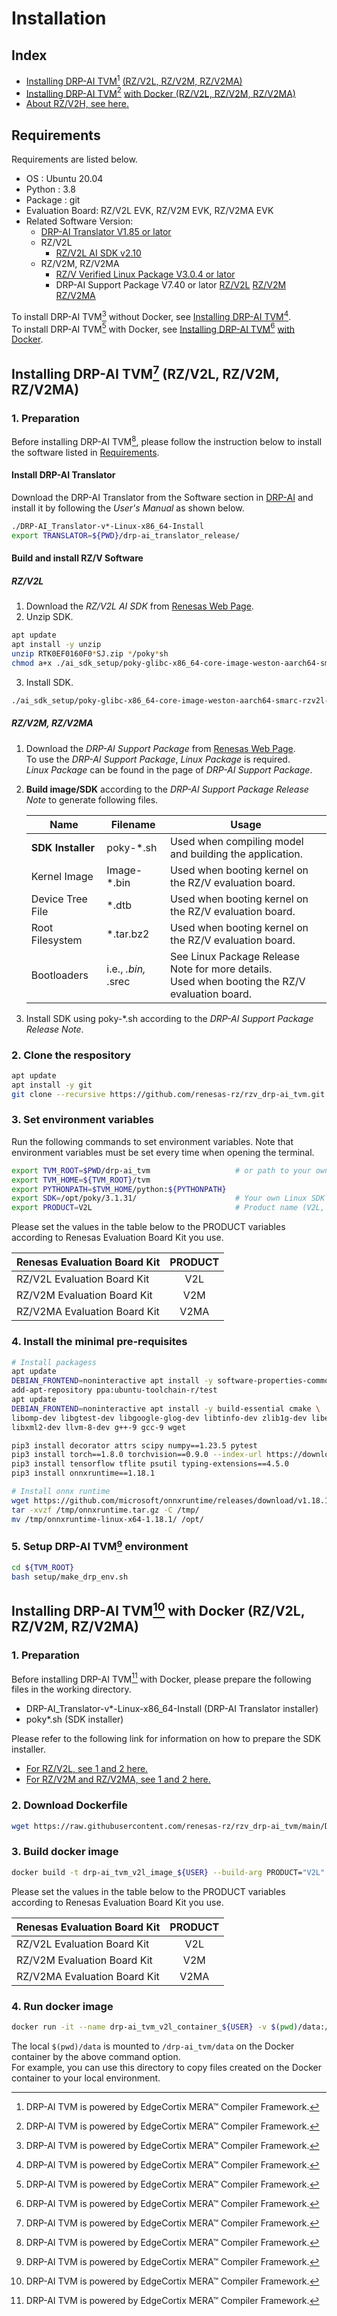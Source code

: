 # Installation
## Index

- [Installing DRP-AI TVM](#installing-drp-ai-tvm1-rzv2l-rzv2m-rzv2ma)[^1] [(RZ/V2L, RZ/V2M, RZ/V2MA)](#installing-drp-ai-tvm1-rzv2l-rzv2m-rzv2ma)
- [Installing DRP-AI TVM](#installing-drp-ai-tvm1-with-docker-rzv2l-rzv2m-rzv2ma)[^1] [with Docker (RZ/V2L, RZ/V2M, RZ/V2MA)](#installing-drp-ai-tvm1-with-docker-rzv2l-rzv2m-rzv2ma)
- [About RZ/V2H, see here.](./SetupV2H.md)

## Requirements

Requirements are listed below.  

- OS : Ubuntu 20.04  
- Python : 3.8  
- Package : git
- Evaluation Board: RZ/V2L EVK, RZ/V2M EVK, RZ/V2MA EVK
- Related Software Version:
  - [DRP-AI Translator V1.85 or lator](https://www.renesas.com/us/en/products/microcontrollers-microprocessors/rz-arm-based-high-end-32-64-bit-mpus/drp-ai-translator)
  - RZ/V2L
    - [RZ/V2L AI SDK v2.10](https://www.renesas.com/software-tool/rzv2l-ai-software-development-kit)
  - RZ/V2M, RZ/V2MA
    - [RZ/V Verified Linux Package V3.0.4 or lator](https://www.renesas.com/us/en/software-tool/rzv-verified-linux-package)
    - DRP-AI Support Package V7.40 or lator [RZ/V2L](https://www.renesas.com/us/en/products/microcontrollers-microprocessors/rz-arm-based-high-end-32-64-bit-mpus/rzv2l-drp-ai-support-package) [RZ/V2M](https://www.renesas.com/us/en/products/microcontrollers-microprocessors/rz-arm-based-high-end-32-64-bit-mpusl/rzv2m-drp-ai-support-package) [RZ/V2MA](https://www.renesas.com/us/en/products/microcontrollers-microprocessors/rz-arm-based-high-end-32-64-bit-mpus/rzv2ma-drp-ai-support-package)

To install DRP-AI TVM[^1] without Docker, see [Installing DRP-AI TVM](#installing-drp-ai-tvm1-rzv2l-rzv2m-rzv2ma)[^1].  
To install DRP-AI TVM[^1] with Docker, see [Installing DRP-AI TVM](#installing-drp-ai-tvm1-with-docker-rzv2l-rzv2m-rzv2ma)[^1] [with Docker](#installing-drp-ai-tvm1-with-docker-rzv2l-rzv2m-rzv2ma).

## Installing DRP-AI TVM[^1] (RZ/V2L, RZ/V2M, RZ/V2MA)

### 1. Preparation

Before installing DRP-AI TVM[^1], please follow the instruction below to install the software listed in [Requirements](#requirements).  

#### Install DRP-AI Translator

Download the DRP-AI Translator from the Software section in [DRP-AI](https://www.renesas.com/application/key-technology/artificial-intelligence/ai-accelerator-drp-ai#software) and install it by following the *User's Manual* as shown below.

```sh
./DRP-AI_Translator-v*-Linux-x86_64-Install
export TRANSLATOR=${PWD}/drp-ai_translator_release/
```

#### Build and install RZ/V Software

##### RZ/V2L

1. Download the *RZ/V2L AI SDK* from [Renesas Web Page](https://www.renesas.com/software-tool/rzv2l-ai-software-development-kit).
2. Unzip SDK.

  ```sh
  apt update
  apt install -y unzip
  unzip RTK0EF0160F0*SJ.zip */poky*sh
  chmod a+x ./ai_sdk_setup/poky-glibc-x86_64-core-image-weston-aarch64-smarc-rzv2l-toolchain-*.sh
  ```

3. Install SDK.

  ```sh
  ./ai_sdk_setup/poky-glibc-x86_64-core-image-weston-aarch64-smarc-rzv2l-toolchain-*.sh -y
  ```

##### RZ/V2M, RZ/V2MA

1. Download the *DRP-AI Support Package* from [Renesas Web Page](https://www.renesas.com/products/microcontrollers-microprocessors/rz-mpus/rzv-embedded-ai-mpus#software_amp_tools).  
To use the *DRP-AI Support Package*, *Linux Package* is required.  
*Linux Package* can be found in the page of *DRP-AI Support Package*.

2. **Build image/SDK** according to the *DRP-AI Support Package Release Note* to generate following files.  

    | Name | Filename |Usage|  
    |----|---|---|  
    | **SDK Installer** | poky-*.sh |Used when compiling model and building the application.|  
    | Kernel Image | Image-*.bin |Used when booting kernel on the RZ/V evaluation board.|  
    | Device Tree File | *.dtb |Used when booting kernel on the RZ/V evaluation board.|  
    | Root Filesystem | *.tar.bz2 |Used when booting kernel on the RZ/V evaluation board.|  
    | Bootloaders | i.e., *.bin,* .srec| See Linux Package Release Note for more details.<br>Used when booting the RZ/V evaluation board.|  

3. Install SDK using poky-*.sh according to the *DRP-AI Support Package Release Note*.

### 2. Clone the respository

```sh
apt update
apt install -y git
git clone --recursive https://github.com/renesas-rz/rzv_drp-ai_tvm.git drp-ai_tvm
```

### 3. Set environment variables

Run the following commands to set environment variables.
Note that environment variables must be set every time when opening the terminal.

```sh
export TVM_ROOT=$PWD/drp-ai_tvm                   # or path to your own cloned 
export TVM_HOME=${TVM_ROOT}/tvm
export PYTHONPATH=$TVM_HOME/python:${PYTHONPATH}
export SDK=/opt/poky/3.1.31/                      # Your own Linux SDK path.
export PRODUCT=V2L                                # Product name (V2L, V2M, or V2MA)
```
Please set the values in the table below to the PRODUCT variables according to Renesas Evaluation Board Kit you use.

| Renesas Evaluation Board Kit | PRODUCT  |
|------------------------------|:--------:|
| RZ/V2L  Evaluation Board Kit |   V2L    |
| RZ/V2M  Evaluation Board Kit |   V2M    |
| RZ/V2MA Evaluation Board Kit |   V2MA   |

### 4. Install the minimal pre-requisites

```sh
# Install packagess
apt update
DEBIAN_FRONTEND=noninteractive apt install -y software-properties-common
add-apt-repository ppa:ubuntu-toolchain-r/test
apt update
DEBIAN_FRONTEND=noninteractive apt install -y build-essential cmake \
libomp-dev libgtest-dev libgoogle-glog-dev libtinfo-dev zlib1g-dev libedit-dev \
libxml2-dev llvm-8-dev g++-9 gcc-9 wget

pip3 install decorator attrs scipy numpy==1.23.5 pytest
pip3 install torch==1.8.0 torchvision==0.9.0 --index-url https://download.pytorch.org/whl/cpu
pip3 install tensorflow tflite psutil typing-extensions==4.5.0
pip3 install onnxruntime==1.18.1

# Install onnx runtime
wget https://github.com/microsoft/onnxruntime/releases/download/v1.18.1/onnxruntime-linux-x64-1.18.1.tgz -O /tmp/onnxruntime.tar.gz
tar -xvzf /tmp/onnxruntime.tar.gz -C /tmp/
mv /tmp/onnxruntime-linux-x64-1.18.1/ /opt/
```

### 5. Setup DRP-AI TVM[^1] environment

```sh
cd ${TVM_ROOT}
bash setup/make_drp_env.sh
```

## Installing DRP-AI TVM[^1] with Docker (RZ/V2L, RZ/V2M, RZ/V2MA)

### 1. Preparation

Before installing DRP-AI TVM[^1] with Docker, please prepare the following files in the working directory.

- DRP-AI_Translator-v*-Linux-x86_64-Install (DRP-AI Translator installer)
- poky*.sh (SDK installer)
  
Please refer to the following link for information on how to prepare the SDK installer.

- [For RZ/V2L, see 1 and 2 here.](#rzv2l)
- [For RZ/V2M and RZ/V2MA, see 1 and 2 here.](#rzv2m-rzv2ma)

<!--
Before installing DRP-AI TVM[^1] with Docker, please prepare the following files in the working directory by referring to the [Preparation (w/o Docker)](#1-preparation) section at the top of this page.
-->

### 2. Download Dockerfile

```sh
wget https://raw.githubusercontent.com/renesas-rz/rzv_drp-ai_tvm/main/Dockerfile
```

### 3. Build docker image

```sh
docker build -t drp-ai_tvm_v2l_image_${USER} --build-arg PRODUCT="V2L" .
```

Please set the values in the table below to the PRODUCT variables according to Renesas Evaluation Board Kit you use.

| Renesas Evaluation Board Kit | PRODUCT  |
|------------------------------|:--------:|
| RZ/V2L  Evaluation Board Kit |   V2L    |
| RZ/V2M  Evaluation Board Kit |   V2M    |
| RZ/V2MA Evaluation Board Kit |   V2MA   |

### 4. Run docker image

```sh
docker run -it --name drp-ai_tvm_v2l_container_${USER} -v $(pwd)/data:/drp-ai_tvm/data drp-ai_tvm_v2l_image_${USER}
```

The local `$(pwd)/data` is mounted to `/drp-ai_tvm/data` on the Docker container by the above command option.  
For example, you can use this directory to copy files created on the Docker container to your local environment.

[^1]: DRP-AI TVM is powered by EdgeCortix MERA™ Compiler Framework.

